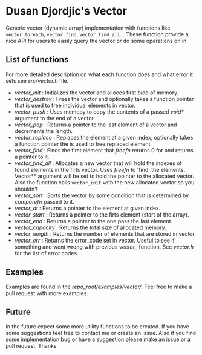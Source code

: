 # Dusan Djordjic's Vector

Generic vector (dynamic array) implementation with functions like `vector_foreach`, `vector_find`, `vector_find_all`...
These function provide a nice API for users to easily query the vector or do some operations on in.

## List of functions 

For more detailed description on what each function does and what error it sets see *src/vector.h* file.

- *vector_init* : Initializes the vector and alloces first *blob* of memory.
- *vector_destroy* : Frees the vector and optionally takes a function pointer that is used to free individual elements in vector.
- *vector_push* : Uses memcpy to copy the contents of a passed *void\** argument to the end of a vector.
- *vector_pop* : Returns a pointer to the last element of a vector and decrements the length.
- *vector_replace* : Replaces the element at a given index, optionally takes a function pointer the is used to free replaced element.
- *vector_find* : Finds the first element that *freefn* returns 0 for and returns a pointer to it.
- *vector_find_all* : Allocates a new vector that will hold the indexes of found elements in the firts vector. Uses *freefn* to 'find' the elements. Vector\*\* argument will be set to hold the pointer to the allocated vector. Also the function calls `vector_init` with the new allocated vector so you shouldn't
- *vector_sort* : Sorts the vector by some condition that is determined by *comparefn* passed to it.
- *vector_at* : Returns a pointer to the element at given index.
- *vector_start* : Returns a pointer to the firts element (start of the array).
- *vector_end* : Returns a pointer to the one pass the last element.
- *vector_capacity* : Returns the total size of allocated memory.
- *vector_length* : Returns the number of elements that are stored in vector.
- *vector_err* : Returns the error\_code set in vector. Useful to see if something and went wrong with previous *vector_* function. See *vector.h* for the list of error codes.

## Examples 

Examples are found in the *repo\_root/examples/vector/*. Feel free to make a pull request with more examples.

## Future

In the future expect some more utility functions to be created. If you have some suggestions feel free to contact me or create an issue.
Also if you find some implementation bug or have a suggestion please make an issue or a pull request. Thanks.
